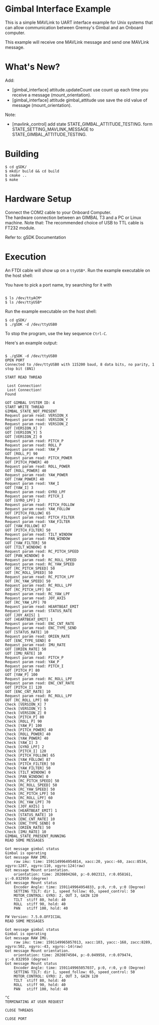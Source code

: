 Gimbal Interface Example
========================

This is a simple MAVLink to UART interface example for Unix systems that can allow communication between Gremsy's Gimbal and an Onboard computer.

This example will receive one MAVLink message and send one MAVLink message.


What's New?
===========

Add:
- [gimbal_interface] attitude.updateCount use count up each time you receive a message (mount_orientation).
- [gimbal_interface] attitude<float> gimbal_attitude use save the old value of message (mount_orientation).

Note:
- [mavlink_control] add state STATE_GIMBAL_ATTITUDE_TESTING. form STATE_SETTING_MAVLINK_MESSAGE to STATE_GIMBAL_ATTITUDE_TESTING.

Building
========

```
$ cd gSDK/
$ mkdir build && cd build
$ cmake ..
$ make
```

Hardware Setup
=========

Connect the COM2 cable to your Onboard Computer.  
The hardware connection between an GIMBAL T3 and a PC or Linux machine. Note that:
The recommended choice of USB to TTL cable is FT232 module.

Refer to: gSDK Documentation

Execution
=========

An FTDI cable will show up on a `ttyUSB*`.
Run the example executable on the host shell:

You have to pick a port name, try searching for it with 
```

$ ls /dev/ttyACM* 
$ ls /dev/ttyUSB*
```

Run the example executable on the host shell:

```
$ cd gSDK/
$ ./gSDK -d /dev/ttyUSB0
```

To stop the program, use the key sequence `Ctrl-C`.

Here's an example output:

```

$ ./gSDK -d /dev/ttyUSB0 
OPEN PORT
Connected to /dev/ttyUSB0 with 115200 baud, 8 data bits, no parity, 1 stop bit (8N1)

START READ THREAD 

 Lost Connection!
 Lost Connection!
Found 

GOT GIMBAL SYSTEM ID: 4
START WRITE THREAD 
GIMBAL_STATE_NOT_PRESENT
Request param read: VERSION_X 
Request param read: VERSION_Y 
Request param read: VERSION_Z 
GOT [VERSION_X] 7
GOT [VERSION_Y] 5
GOT [VERSION_Z] 0
Request param read: PITCH_P 
Request param read: ROLL_P 
Request param read: YAW_P 
GOT [ROLL_P] 90
Request param read: PITCH_POWER
GOT [PITCH_POWER] 40
Request param read: ROLL_POWER
GOT [ROLL_POWER] 40
Request param read: YAW_POWER
GOT [YAW_POWER] 40
Request param read: YAW_I
GOT [YAW_I] 3
Request param read: GYRO_LPF 
Request param read: PITCH_I 
GOT [GYRO_LPF] 2
Request param read: PITCH_FOLLOW 
Request param read: YAW_FOLLOW 
GOT [PITCH_FOLLOW] 65
Request param read: PITCH_FILTER 
Request param read: YAW_FILTER 
GOT [YAW_FOLLOW] 87
GOT [PITCH_FILTER] 50
Request param read: TILT_WINDOW 
Request param read: PAN_WINDOW 
GOT [YAW_FILTER] 50
GOT [TILT_WINDOW] 0
Request param read: RC_PITCH_SPEED 
GOT [PAN_WINDOW] 0
Request param read: RC_ROLL_SPEED 
Request param read: RC_YAW_SPEED 
GOT [RC_PITCH_SPEED] 50
GOT [RC_ROLL_SPEED] 50
Request param read: RC_PITCH_LPF 
GOT [RC_YAW_SPEED] 50
Request param read: RC_ROLL_LPF 
GOT [RC_PITCH_LPF] 50
Request param read: RC_YAW_LPF 
Request param read: JOY_AXIS 
GOT [RC_YAW_LPF] 70
Request param read: HEARTBEAT_EMIT 
Request param read: STATUS_RATE 
GOT [JOY_AXIS] 1
GOT [HEARTBEAT_EMIT] 1
Request param read: ENC_CNT_RATE 
Request param read: ENC_TYPE_SEND 
GOT [STATUS_RATE] 10
Request param read: ORIEN_RATE 
GOT [ENC_TYPE_SEND] 0
Request param read: IMU_RATE 
GOT [ORIEN_RATE] 50
GOT [IMU_RATE] 10
Request param read: PITCH_P 
Request param read: YAW_P 
Request param read: PITCH_I 
GOT [PITCH_P] 80
GOT [YAW_P] 100
Request param read: RC_ROLL_LPF 
Request param read: ENC_CNT_RATE 
GOT [PITCH_I] 120
GOT [ENC_CNT_RATE] 10
Request param read: RC_ROLL_LPF 
GOT [RC_ROLL_LPF] 60
Check [VERSION_X] 7 
Check [VERSION_Y] 5 
Check [VERSION_Z] 0 
Check [PITCH_P] 80 
Check [ROLL_P] 90 
Check [YAW_P] 100 
Check [PITCH_POWER] 40 
Check [ROLL_POWER] 40 
Check [YAW_POWER] 40 
Check [YAW_I] 3 
Check [GYRO_LPF] 2 
Check [PITCH_I] 120 
Check [PITCH_FOLLOW] 65 
Check [YAW_FOLLOW] 87 
Check [PITCH_FILTER] 50 
Check [YAW_FILTER] 50 
Check [TILT_WINDOW] 0 
Check [PAN_WINDOW] 0 
Check [RC_PITCH_SPEED] 50 
Check [RC_ROLL_SPEED] 50 
Check [RC_YAW_SPEED] 50 
Check [RC_PITCH_LPF] 50 
Check [RC_ROLL_LPF] 60 
Check [RC_YAW_LPF] 70 
Check [JOY_AXIS] 1 
Check [HEARTBEAT_EMIT] 1 
Check [STATUS_RATE] 10 
Check [ENC_CNT_RATE] 10 
Check [ENC_TYPE_SEND] 0 
Check [ORIEN_RATE] 50 
Check [IMU_RATE] 10 
GIMBAL_STATE_PRESENT_RUNNING 
READ SOME MESSAGES 

Got message gimbal status 
Gimbal is operating
Got message RAW IMU.
	raw imu: time: 1591149964954814, xacc:20, yacc:-60, zacc:8534, xgyro:1287, xgyro:110, xgyro:124(raw)
Got message Mount orientation.
	orientation: time: 2020804268, p:-0.002313, r:0.058161, y:-0.032959 (degree)
Got message Mount status 
	Encoder Angle: time: 1591149964954833, p:0, r:0, y:0 (Degree)
	SETTING TILT: dir 1, speed_follow: 65, speed_control: 50
	MOTOR_CONTROL: GYRO: 2, OUT 3, GAIN 120
	TILT  stiff 80, hold: 40
	ROLL  stiff 90, hold: 40
	PAN   stiff 100, hold: 40

FW Version: 7.5.0.OFFICIAL
READ SOME MESSAGES 

Got message gimbal status 
Gimbal is operating
Got message RAW IMU.
	raw imu: time: 1591149965057013, xacc:103, yacc:-168, zacc:8289, xgyro:502, xgyro:-43, xgyro:-14(raw)
Got message Mount orientation.
	orientation: time: 2020874504, p:-0.049958, r:0.079474, y:-0.032959 (degree)
Got message Mount status 
	Encoder Angle: time: 1591149965057037, p:0, r:0, y:0 (Degree)
	SETTING TILT: dir 1, speed_follow: 65, speed_control: 50
	MOTOR_CONTROL: GYRO: 2, OUT 3, GAIN 120
	TILT  stiff 80, hold: 40
	ROLL  stiff 90, hold: 40
	PAN   stiff 100, hold: 40

^C
TERMINATING AT USER REQUEST

CLOSE THREADS

CLOSE PORT
```
